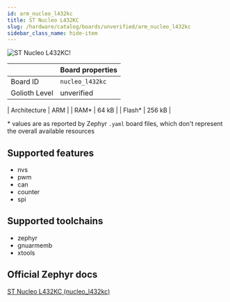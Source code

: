 ```yaml
---
id: arm_nucleo_l432kc
title: ST Nucleo L432KC
slug: /hardware/catalog/boards/unverified/arm_nucleo_l432kc
sidebar_class_name: hide-item
---
```


[//]: # (This is an auto-generated file, do not edit! Changes to it will be lost upon re-generation)

![ST Nucleo L432KC!](/img/boards/arm/nucleo_l432kc.jpg "ST Nucleo L432KC")

|                | Board properties     |
| -------------  | -------------------- |
| Board ID       | `nucleo_l432kc` |
| Golioth Level  | unverified       |

| Architecture   | ARM |
| RAM*           | 64 kB |
| Flash*         | 256 kB |

\* values are as reported by Zephyr `.yaml` board files, which don't represent the overall available resources



## Supported features

* nvs
* pwm
* can
* counter
* spi

## Supported toolchains

* zephyr
* gnuarmemb
* xtools

## Official Zephyr docs

[ST Nucleo L432KC (nucleo_l432kc)](https://docs.zephyrproject.org/latest/boards/arm/nucleo_l432kc/doc/index.html)
